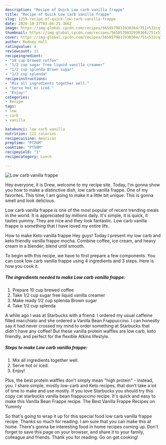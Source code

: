 ```yaml
---
description: "Recipe of Quick Low carb vanilla frappe"
title: "Recipe of Quick Low carb vanilla frappe"
slug: 1259-recipe-of-quick-low-carb-vanilla-frappe
date: 2020-10-27T03:04:21.366Z
image: https://img-global.cpcdn.com/recipes/5658579832930304/751x532cq70/low-carb-vanilla-frappe-recipe-main-photo.jpg
thumbnail: https://img-global.cpcdn.com/recipes/5658579832930304/751x532cq70/low-carb-vanilla-frappe-recipe-main-photo.jpg
cover: https://img-global.cpcdn.com/recipes/5658579832930304/751x532cq70/low-carb-vanilla-frappe-recipe-main-photo.jpg
author: Rodney Hall
ratingvalue: 4
reviewcount: 13
recipeingredient:
- "10 cup brewed coffee"
- "1/2 cup sugar free liquid vanilla creamer"
- "1/2 cup splenda Brown sugar"
- "1/2 cup splenda"
recipeinstructions:
- "Mix all ingredients together well."
- "Serve hot or iced."
- "Enjoy!"
categories:
- Recipe
tags:
- low
- carb
- vanilla

katakunci: low carb vanilla 
nutrition: 211 calories
recipecuisine: American
preptime: "PT26M"
cooktime: "PT58M"
recipeyield: "1"
recipecategory: Lunch

---
```



![Low carb vanilla frappe](https://img-global.cpcdn.com/recipes/5658579832930304/751x532cq70/low-carb-vanilla-frappe-recipe-main-photo.jpg)

Hey everyone, it is Drew, welcome to my recipe site. Today, I'm gonna show you how to make a distinctive dish, low carb vanilla frappe. One of my favorites. This time, I am going to make it a little bit unique. This is gonna smell and look delicious.

Low carb vanilla frappe is one of the most popular of recent trending meals in the world. It is appreciated by millions daily. It's simple, it is quick, it tastes yummy. They are nice and they look fantastic. Low carb vanilla frappe is something that I have loved my entire life.

How to make Keto vanilla frappe Hey guys! Today I present my low carb and keto friendly vanilla frappe mocha. Combine coffee, ice cream, and heavy cream in a blender; blend until smooth.


To begin with this recipe, we have to first prepare a few components. You can cook low carb vanilla frappe using 4 ingredients and 3 steps. Here is how you cook it.

<!--inarticleads1-->

##### The ingredients needed to make Low carb vanilla frappe:

1. Prepare 10 cup brewed coffee
1. Take 1/2 cup sugar free liquid vanilla creamer
1. Make ready 1/2 cup splenda Brown sugar
1. Take 1/2 cup splenda


A while ago I was at Starbucks with a friend. I ordered my usual caffeine filled macchiato and she ordered a Vanilla Bean Frappuccino. I can honestly say it had never crossed my mind to order something at Starbucks that didn&#39;t have any coffee! But these vanilla protein waffles are low carb, keto friendly, and perfect for the flexible Atkins lifestyle. 

<!--inarticleads2-->

##### Steps to make Low carb vanilla frappe:

1. Mix all ingredients together well.
1. Serve hot or iced.
1. Enjoy!


Plus, the best protein waffles don&#39;t simply mean &#34;high protein&#34; - instead, you. I share simple, mostly low-carb and Keto recipes, that don&#39;t take a lot of time to make and use mostly. If you love Starbucks you should try this copy cat starbucks vanilla bean frappuccino recipe. It&#39;s quick and easy to make this Vanilla Bean Frappe recipe. The Best Vanilla Frappe Recipes on Yummly 

So that's going to wrap it up for this special food low carb vanilla frappe recipe. Thanks so much for reading. I am sure that you can make this at home. There's gonna be interesting food in home recipes coming up. Don't forget to save this page on your browser, and share it to your family, colleague and friends. Thank you for reading. Go on get cooking!
